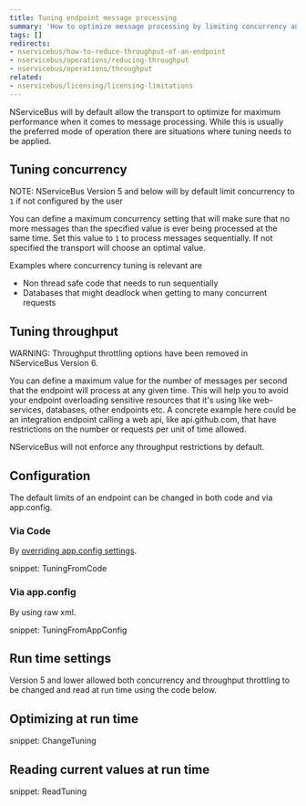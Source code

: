 ```yaml
---
title: Tuning endpoint message processing
summary: 'How to optimize message processing by limiting concurrency and/or throughput.'
tags: []
redirects:
- nservicebus/how-to-reduce-throughput-of-an-endpoint
- nservicebus/operations/reducing-throughput
- nservicebus/operations/throughput
related:
- nservicebus/licensing/licensing-limitations
---
```

NServiceBus will by default allow the transport to optimize for maximum performance when it comes to message processing. While this is usually the preferred mode of operation there are situations where tuning needs to be applied.


## Tuning concurrency

NOTE: NServiceBus Version 5 and below will by default limit concurrency to `1` if not configured by the user

You can define a maximum concurrency setting that will make sure that no more messages than the specified value is ever being processed at the same time. Set this value to `1` to process messages sequentially. If not specified the transport will choose an optimal value.

Examples where concurrency tuning is relevant are

 * Non thread safe code that needs to run sequentially
 * Databases that might deadlock when getting to many concurrent requests


## Tuning throughput

WARNING: Throughput throttling options have been removed in NServiceBus Version 6.
 
You can define a maximum value for the number of messages per second that the endpoint will process at any given time. This will help you to avoid your endpoint overloading sensitive resources that it's using like web-services, databases, other endpoints etc. A concrete example here could be an integration endpoint calling a web api, like api.github.com, that have restrictions on the number or requests per unit of time allowed.

NServiceBus will not enforce any throughput restrictions by default.


## Configuration

The default limits of an endpoint can be changed in both code and via app.config.


### Via Code

By [overriding app.config settings](/nservicebus/hosting/custom-configuration-providers.md).

snippet: TuningFromCode


### Via app.config

By using raw xml.

snippet: TuningFromAppConfig


## Run time settings

Version 5 and lower allowed both concurrency and throughput throttling to be changed and read at run time using the code below.


## Optimizing at run time

snippet: ChangeTuning


## Reading current values at run time

snippet: ReadTuning

